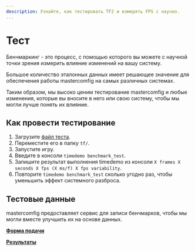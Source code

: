 ```yaml
---
description: Узнайте, как тестировать TF2 и измерять FPS с научно.
...
```


# Тест

Бенчмаркинг - это процесс, с помощью которого вы можете с научной точки зрения измерить влияние изменений на вашу систему.

Большое количество эталонных данных имеет решающее значение для обеспечения работы mastercomfig на самых различных системах.

Таким образом, мы высоко ценим тестирование mastercomfig и любые изменения, которые вы вносите в него или свою систему, чтобы мы могли лучше понять их влияние.

## Как провести тестирование

1. Загрузите [файл теста](https://mega.nz/#!f8tlhDhR!nYgghqybOK15ObUykEczewB3242XHb_bJ4JP0rv1q6k).
2. Переместите его в папку `tf/`.
3. Запустите игру.
4. Введите в консоли `timedemo benchmark_test`.
5. Запишите результат выполнения timedemo из консоли `X frames X seconds X fps (X ms/f) X fps variability`.
6. Повторите `timedemo benchmark_test` сколько угодно раз, чтобы уменьшить эффект системного разброса.

## Тестовые данные

mastercomfig предоставляет сервис для записи бенчмарков, чтобы мы могли вместе улучшить их на основе данных.

[**Форма подачи**](https://airtable.com/shrckjh0jqeZdeIYN)

[**Результаты**](https://airtable.com/shrxpulcQulOi16Wm)
